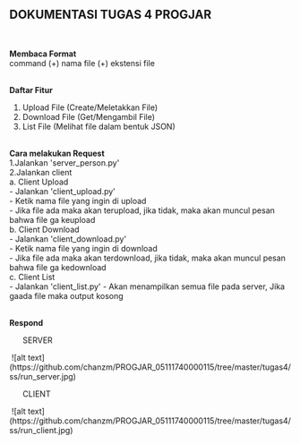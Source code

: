 <h2> DOKUMENTASI TUGAS 4 PROGJAR </h2> <br>

<strong>Membaca Format</strong> <br>
command (+) nama file (+) ekstensi file
<br><br>

<strong>Daftar Fitur</strong> <br>
1. Upload File (Create/Meletakkan File) <br>
2. Download File (Get/Mengambil File) <br>
3. List File (Melihat file dalam bentuk JSON)
<br><br>

<strong>Cara melakukan Request</strong> <br>
1.Jalankan 'server_person.py' <br>
2.Jalankan client <br>
  a. Client Upload <br>
    - Jalankan 'client_upload.py' <br>
    - Ketik nama file yang ingin di upload <br>
    - Jika file ada maka akan terupload, jika tidak, maka akan muncul pesan bahwa file ga keupload <br>
  b. Client Download <br>
    - Jalankan 'client_download.py' <br>
    - Ketik nama file yang ingin di download <br>
    - Jika file ada maka akan terdownload, jika tidak, maka akan muncul pesan bahwa file ga kedownload <br>
  c. Client List <br>
    - Jalankan 'client_list.py'
    - Akan menampilkan semua file pada server, Jika gaada file maka output kosong
<br><br>

<strong>Respond</strong>
<ul>SERVER</ul>
<img src:"https://github.com/chanzm/PROGJAR_05111740000115/tree/master/tugas4/ss/run_server.jpg">
![alt text](https://github.com/chanzm/PROGJAR_05111740000115/tree/master/tugas4/ss/run_server.jpg)
<br><ul>CLIENT</ul>
<img src:"https://github.com/chanzm/PROGJAR_05111740000115/tree/master/tugas4/ss/run_client.jpg">
![alt text](https://github.com/chanzm/PROGJAR_05111740000115/tree/master/tugas4/ss/run_client.jpg)

<br><br>
